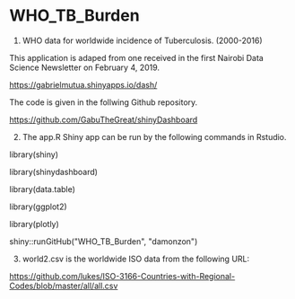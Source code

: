 # WHO_TB_Burden

1. WHO data for worldwide incidence of Tuberculosis. (2000-2016)

This application is adaped from one received in the first Nairobi Data Science Newsletter on February 4, 2019.

https://gabrielmutua.shinyapps.io/dash/

The code is given in the follwing Github repository.

https://github.com/GabuTheGreat/shinyDashboard

2. The app.R Shiny app can be run by the following commands in Rstudio.

library(shiny)

library(shinydashboard)

library(data.table)

library(ggplot2)

library(plotly)

shiny::runGitHub("WHO_TB_Burden", "damonzon")

3. world2.csv is the worldwide ISO data from the following URL:

https://github.com/lukes/ISO-3166-Countries-with-Regional-Codes/blob/master/all/all.csv


















